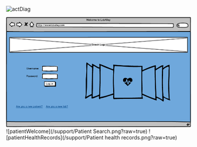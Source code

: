 ![actDiag](https://cloud.githubusercontent.com/assets/15689115/21577876/026c56be-cf74-11e6-82f8-b6a6ced32ca3.jpg?raw=true)

![homepage](/support/Homepage.png?raw=true)
![patientWelcome](/support/Patient Search.png?raw=true)
![patientHealthRecords](/support/Patient health records.png?raw=true)

